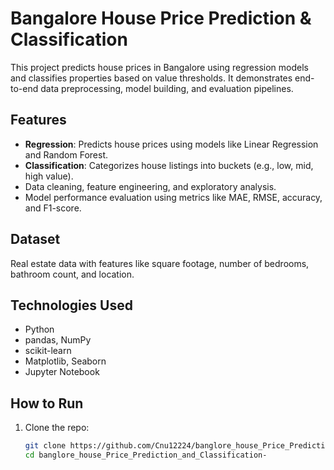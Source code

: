 #  Bangalore House Price Prediction & Classification

This project predicts house prices in Bangalore using regression models and classifies properties based on value thresholds. It demonstrates end-to-end data preprocessing, model building, and evaluation pipelines.

## Features

- **Regression**: Predicts house prices using models like Linear Regression and Random Forest.
- **Classification**: Categorizes house listings into buckets (e.g., low, mid, high value).
- Data cleaning, feature engineering, and exploratory analysis.
- Model performance evaluation using metrics like MAE, RMSE, accuracy, and F1-score.

##  Dataset

Real estate data with features like square footage, number of bedrooms, bathroom count, and location.

##  Technologies Used

- Python  
- pandas, NumPy  
- scikit-learn  
- Matplotlib, Seaborn  
- Jupyter Notebook

##  How to Run

1. Clone the repo:
   ```bash
   git clone https://github.com/Cnu12224/banglore_house_Price_Prediction_and_Classification-.git
   cd banglore_house_Price_Prediction_and_Classification-
